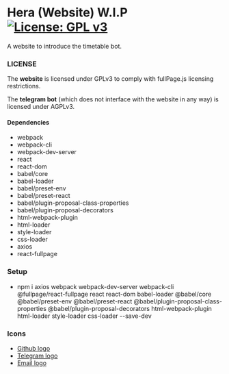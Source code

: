 # Hera (Website) W.I.P [![License: GPL v3](https://img.shields.io/badge/License-GPL%20v3-blue.svg)](https://www.gnu.org/licenses/gpl-3.0) 

A website to introduce the timetable bot.

### LICENSE

The **website** is licensed under GPLv3 to comply with fullPage.js licensing restrictions.

The **telegram bot** (which does not interface with the website in any way) is licensed under AGPLv3.

#### Dependencies
- webpack
- webpack-cli
- webpack-dev-server
- react
- react-dom
- babel/core
- babel-loader
- babel/preset-env
- babel/preset-react
- babel/plugin-proposal-class-properties
- babel/plugin-proposal-decorators 
- html-webpack-plugin
- html-loader
- style-loader
- css-loader
- axios
- react-fullpage

### Setup
- npm i axios webpack webpack-dev-server webpack-cli @fullpage/react-fullpage react react-dom babel-loader @babel/core @babel/preset-env @babel/preset-react @babel/plugin-proposal-class-properties @babel/plugin-proposal-decorators html-webpack-plugin html-loader style-loader css-loader --save-dev

### Icons
* [Github logo](https://www.iconsdb.com/white-icons/github-10-icon.html)
* [Telegram logo](https://www.kisspng.com/png-telegram-computer-icons-initial-coin-offering-clip-3394268/)
* [Email logo](https://www.iconsdb.com/white-icons/email-icon.html)
